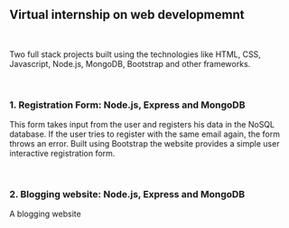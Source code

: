 <h2>Virtual internship on web developmemnt</h2>
<br>
<p>Two full stack projects built using the technologies like HTML, CSS, Javascript, Node.js, MongoDB, Bootstrap and other frameworks.</p>
<br>
<h3> 1. Registration Form: Node.js, Express and MongoDB</h3>
<p>This form takes input from the user and registers his data in the NoSQL database. If the user tries to register with the same email again, the form throws an error. 
Built using Bootstrap the website provides a simple user interactive registration form.</p>
<br>
<h3> 2. Blogging website: Node.js, Express and MongoDB</h3>
<p>A blogging website</p>
